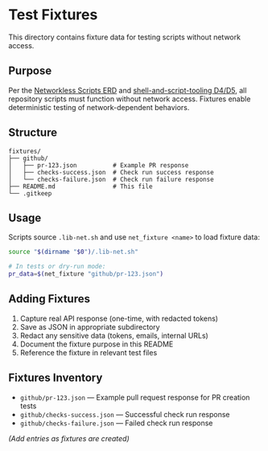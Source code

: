 # Test Fixtures

This directory contains fixture data for testing scripts without network access.

## Purpose

Per the [Networkless Scripts ERD](../../../../docs/projects/networkless-scripts/erd.md) and [shell-and-script-tooling D4/D5](../../../../docs/projects/shell-and-script-tooling/erd.md), all repository scripts must function without network access. Fixtures enable deterministic testing of network-dependent behaviors.

## Structure

```
fixtures/
├── github/
│   ├── pr-123.json          # Example PR response
│   ├── checks-success.json  # Check run success response
│   └── checks-failure.json  # Check run failure response
├── README.md                # This file
└── .gitkeep
```

## Usage

Scripts source `.lib-net.sh` and use `net_fixture <name>` to load fixture data:

```bash
source "$(dirname "$0")/.lib-net.sh"

# In tests or dry-run mode:
pr_data=$(net_fixture "github/pr-123.json")
```

## Adding Fixtures

1. Capture real API response (one-time, with redacted tokens)
2. Save as JSON in appropriate subdirectory
3. Redact any sensitive data (tokens, emails, internal URLs)
4. Document the fixture purpose in this README
5. Reference the fixture in relevant test files

## Fixtures Inventory

- `github/pr-123.json` — Example pull request response for PR creation tests
- `github/checks-success.json` — Successful check run response
- `github/checks-failure.json` — Failed check run response

_(Add entries as fixtures are created)_
